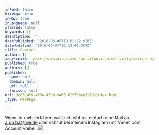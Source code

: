 ```yaml
---
inFeed: false
hasPage: true
inNav: true
inLanguage: null
starred: false
keywords: []
description: ''
datePublished: '2016-03-05T19:01:22.058Z'
dateModified: '2016-03-05T16:19:48.567Z'
title: Contact
author: []
sourcePath: _posts/2016-03-05-9c831465-4f98-45c0-9463-62f79bca117d.md
published: true
authors: []
publisher:
  name: null
  domain: null
  url: null
  favicon: null
url: 9c831465-4f98-45c0-9463-62f79bca117d/index.html
_type: WebPage

---
```

Wenn ihr mehr erfahren wollt schreibt mir einfach eine Mail an a.purba@live.de                                                                                                                             oder schaut bei meinem Instagram und Vimeo.com Account vorbei.
![](https://the-grid-user-content.s3-us-west-2.amazonaws.com/d61694bc-77dc-417c-a679-b403dd63a1f6.jpg)